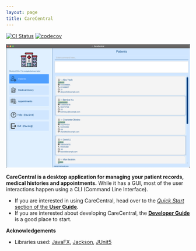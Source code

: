 ```yaml
---
layout: page
title: CareCentral
---
```


[![CI Status](https://github.com/se-edu/addressbook-level3/workflows/Java%20CI/badge.svg)](https://github.com/se-edu/addressbook-level3/actions)
[![codecov](https://codecov.io/gh/se-edu/addressbook-level3/branch/master/graph/badge.svg)](https://codecov.io/gh/se-edu/addressbook-level3)

![Ui](images/Ui.png)

**CareCentral is a desktop application for managing your patient records, medical histories and appointments.** While it has a GUI, most of the user interactions happen using a CLI (Command Line Interface).

* If you are interested in using CareCentral, head over to the [_Quick Start_ section of the **User Guide**](UserGuide.html#quick-start).
* If you are interested about developing CareCentral, the [**Developer Guide**](DeveloperGuide.html) is a good place to start.


**Acknowledgements**

* Libraries used: [JavaFX](https://openjfx.io/), [Jackson](https://github.com/FasterXML/jackson), [JUnit5](https://github.com/junit-team/junit5)
